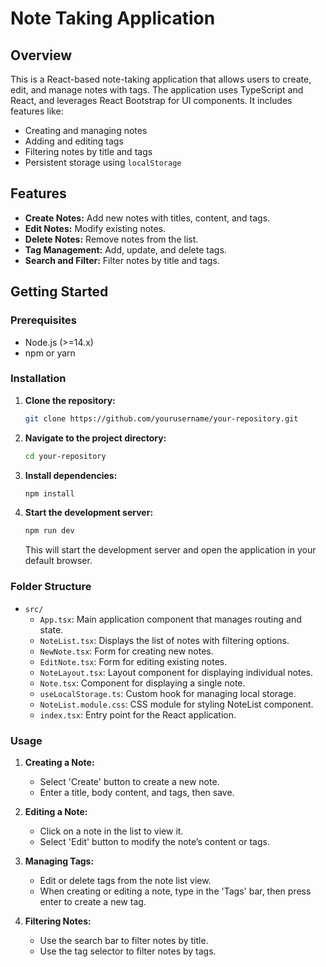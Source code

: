 # Note Taking Application

## Overview

This is a React-based note-taking application that allows users to create, edit, and manage notes with tags. The application uses TypeScript and React, and leverages React Bootstrap for UI components. It includes features like:

- Creating and managing notes
- Adding and editing tags
- Filtering notes by title and tags
- Persistent storage using `localStorage`

## Features

- **Create Notes:** Add new notes with titles, content, and tags.
- **Edit Notes:** Modify existing notes.
- **Delete Notes:** Remove notes from the list.
- **Tag Management:** Add, update, and delete tags.
- **Search and Filter:** Filter notes by title and tags.

## Getting Started

### Prerequisites

- Node.js (>=14.x)
- npm or yarn

### Installation

1. **Clone the repository:**

    ```bash
    git clone https://github.com/yourusername/your-repository.git
    ```

2. **Navigate to the project directory:**

    ```bash
    cd your-repository
    ```

3. **Install dependencies:**

    ```bash
    npm install

4. **Start the development server:**

    ```bash
    npm run dev
    ```

    This will start the development server and open the application in your default browser.

### Folder Structure

- `src/`
  - `App.tsx`: Main application component that manages routing and state.
  - `NoteList.tsx`: Displays the list of notes with filtering options.
  - `NewNote.tsx`: Form for creating new notes.
  - `EditNote.tsx`: Form for editing existing notes.
  - `NoteLayout.tsx`: Layout component for displaying individual notes.
  - `Note.tsx`: Component for displaying a single note.
  - `useLocalStorage.ts`: Custom hook for managing local storage.
  - `NoteList.module.css`: CSS module for styling NoteList component.
  - `index.tsx`: Entry point for the React application.

### Usage

1. **Creating a Note:**
   - Select 'Create' button to create a new note.
   - Enter a title, body content, and tags, then save.

2. **Editing a Note:**
   - Click on a note in the list to view it.
   - Select 'Edit' button to modify the note’s content or tags.

3. **Managing Tags:**
   - Edit or delete tags from the note list view.
   - When creating or editing a note, type in the 'Tags' bar, then press enter to create a new tag.

4. **Filtering Notes:**
   - Use the search bar to filter notes by title.
   - Use the tag selector to filter notes by tags.
